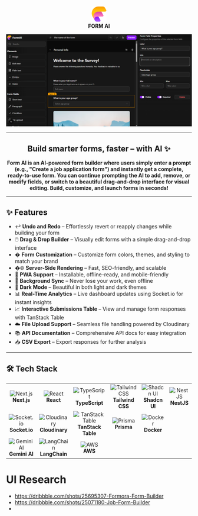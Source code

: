 <p align="center">
  <img src='./public/logo.png' width='40' /><br/>
  <strong>FORM AI</strong>
</p>

  <img src='./docs/image.png' />
  <hr/>


<h2 align="center">Build smarter forms, faster – with AI ✨</h2>

<p align="center">
  <b>Form AI is an AI-powered form builder where users simply enter a prompt (e.g., "Create a job application form") and instantly get a complete, ready-to-use form. You can continue prompting the AI to add, remove, or modify fields, or switch to a beautiful drag-and-drop interface for visual editing. Build, customize, and launch forms in seconds!</b>
</p>

---

## ✨ Features

- ↩️ <b>Undo and Redo</b> – Effortlessly revert or reapply changes while building your form
- 🖱️ <b>Drag & Drop Builder</b> – Visually edit forms with a simple drag-and-drop interface
- � <b>Form Customization</b> – Customize form colors, themes, and styling to match your brand
- �🌐 <b>Server-Side Rendering</b> – Fast, SEO-friendly, and scalable
- 📱 <b>PWA Support</b> – Installable, offline-ready, and mobile-friendly
- 🔄 <b>Background Sync</b> – Never lose your work, even offline
- 🌙 <b>Dark Mode</b> – Beautiful in both light and dark themes
- 📊 <b>Real-Time Analytics</b> – Live dashboard updates using Socket.io for instant insights
- 📈 <b>Interactive Submissions Table</b> – View and manage form responses with TanStack Table
- ☁️ <b>File Upload Support</b> – Seamless file handling powered by Cloudinary
- 📚 <b>API Documentation</b> – Comprehensive API docs for easy integration
- 📥 <b>CSV Export</b> – Export responses for further analysis

---

## 🛠️ Tech Stack

<table>
  <tr>
    <td align="center"><img src="https://cdn.jsdelivr.net/gh/devicons/devicon/icons/nextjs/nextjs-original.svg" height="32" alt="Next.js" /><br/><b>Next.js</b></td>
    <td align="center"><img src="https://cdn.jsdelivr.net/gh/devicons/devicon/icons/react/react-original.svg" height="32" alt="React" /><br/><b>React</b></td>
    <td align="center"><img src="https://cdn.jsdelivr.net/gh/devicons/devicon/icons/typescript/typescript-original.svg" height="32" alt="TypeScript" /><br/><b>TypeScript</b></td>
    <td align="center"><img src="https://cdn.jsdelivr.net/gh/devicons/devicon/icons/tailwindcss/tailwindcss-original.svg" height="32" alt="Tailwind CSS" /><br/><b>Tailwind CSS</b></td>
    <td align="center"><img src="https://raw.githubusercontent.com/shadcn/ui/main/apps/www/public/favicon.ico" height="32" alt="Shadcn UI" /><br/><b>Shadcn UI</b></td>
    <!-- <td align="center"><img src="https://raw.githubusercontent.com/simple-dnd/simple-dnd/main/logo.svg" height="32" alt="Simple DND" /><br/><b>Simple DND</b></td> -->
    <td align="center"><img src="https://cdn.jsdelivr.net/gh/devicons/devicon/icons/nestjs/nestjs-original.svg" height="32" alt="NestJS" /><br/><b>NestJS</b></td>
  </tr>
  <tr>
    <td align="center"><img src="https://cdn.jsdelivr.net/gh/devicons/devicon/icons/socketio/socketio-original.svg" height="32" alt="Socket.io" /><br/><b>Socket.io</b></td>
    <td align="center"><img src="https://res.cloudinary.com/cloudinary/image/upload/c_scale,w_32/v1/logo/for_white_bg/cloudinary_icon_for_white_bg.svg" height="32" alt="Cloudinary" /><br/><b>Cloudinary</b></td>
    <td align="center"><img src="https://raw.githubusercontent.com/TanStack/table/main/media/repo-header.png" height="32" alt="TanStack Table" /><br/><b>TanStack Table</b></td>
    <td align="center"><img src="https://cdn.jsdelivr.net/gh/devicons/devicon/icons/prisma/prisma-original.svg" height="32" alt="Prisma" /><br/><b>Prisma</b></td>
    <td align="center"><img src="https://cdn.jsdelivr.net/gh/devicons/devicon/icons/docker/docker-original.svg" height="32" alt="Docker" /><br/><b>Docker</b></td>
  </tr>
  <tr>
    <td align="center"><img src="https://brandlogos.net/wp-content/uploads/2025/03/gemini_icon-logo_brandlogos.net_bqzeu-512x512.png" height="32" alt="Gemini AI" /><br/><b>Gemini AI</b></td>
    <td align="center"><img src="https://avatars.githubusercontent.com/u/126733545?s=32&v=4" height="32" alt="LangChain" /><br/><b>LangChain</b></td>
    <td align="center"><img src="https://cdn.jsdelivr.net/gh/devicons/devicon/icons/amazonwebservices/amazonwebservices-original-wordmark.svg" height="32" alt="AWS" /><br/><b>AWS</b></td>
  </tr>
</table>

# UI Research
- https://dribbble.com/shots/25695307-Formora-Form-Builder
- https://dribbble.com/shots/25071180-Job-Form-Builder
- 